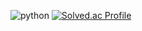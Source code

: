 ![python](https://img.shields.io/badge/Python-3776AB.svg?&style=for-the-badge&logo=python&logoColor=white)
[![Solved.ac Profile](http://mazassumnida.wtf/api/v2/generate_badge?boj=janghb3730)](https://solved.ac/janghb3730/)
